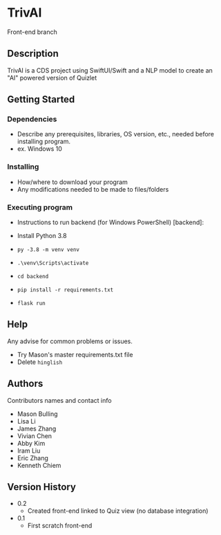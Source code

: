 
# TrivAI

Front-end branch

## Description

TrivAI is a CDS project using SwiftUI/Swift and a NLP model to create an "AI" powered version of Quizlet

## Getting Started

### Dependencies

* Describe any prerequisites, libraries, OS version, etc., needed before installing program.
* ex. Windows 10

### Installing

* How/where to download your program
* Any modifications needed to be made to files/folders

### Executing program

* Instructions to run backend (for Windows PowerShell) [backend]:

* Install Python 3.8
* `py -3.8 -m venv venv`
* `.\venv\Scripts\activate`
* `cd backend`
* `pip install -r requirements.txt`
* `flask run`

## Help

Any advise for common problems or issues.

* Try Mason's master requirements.txt file
* Delete ```hinglish```

## Authors

Contributors names and contact info

* Mason Bulling
* Lisa Li
* James Zhang
* Vivian Chen
* Abby Kim
* Iram Liu
* Eric Zhang
* Kenneth Chiem

## Version History

* 0.2
  * Created front-end linked to Quiz view (no database integration)
* 0.1
  * First scratch front-end

